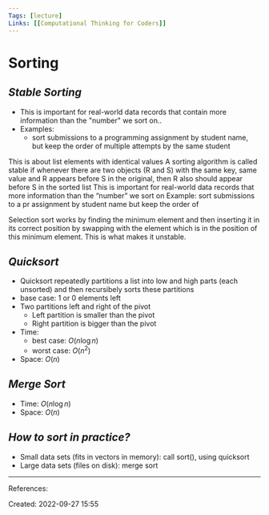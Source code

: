 ```yaml
---
Tags: [lecture]
Links: [[Computational Thinking for Coders]]
---
```

# Sorting
## *Stable Sorting*
- This is important for real-world data records that contain more information than the "number" we sort on..
- Examples:
	- sort submissions to a programming assignment by student name, but keep the order of multiple attempts by the same student

This is about list elements with identical values
A sorting algorithm is called stable if whenever there are two objects (R and S) with the same key, same value and R appears before S in the original, then R also should appear before S in the sorted list
This is important for real-world data records that more information than the “number” we sort on
Example: sort submissions to a pr assignment by student name but keep the order of 

Selection sort works by finding the minimum element and then inserting it in its correct position by swapping with the element which is in the position of this minimum element. This is what makes it unstable.

## *Quicksort*
- Quicksort repeatedly partitions a list into low and high parts (each unsorted) and then recursibely sorts these partitions
- base case: 1 or 0 elements left
- Two partitions left and right of the pivot 
	- Left partition is smaller than the pivot
	- Right partition is bigger than the pivot
- Time:
	- best case: $O(n\log n)$
	- worst case: $O(n^2)$
- Space: $O(n)$
## *Merge Sort*
- Time: $O(n\log n)$
- Space: $O(n)$
## *How to sort in practice?*
- Small data sets (fits in vectors in memory): call sort(), using quicksort
- Large data sets (files on disk): merge sort
___
References:

Created: 2022-09-27 15:55